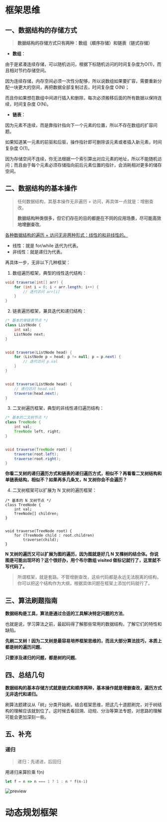 # 框架思维

## 一、数据结构的存储方式

> **数据结构的存储方式只有两种：数组（顺序存储）和链表（链式存储）**

- **数组**：

由于是紧凑连续存储，可以随机访问，根据下标随机访问的时间复杂度为O(1)，而且相对节约存储空间。

因为连续存储，内存空间必须一次性分配够，所以说数组如果要扩容，需要重新分配一块更大的空间，再把数据全部复制过去，时间复杂度 O(N)；

而且你如果想在数组中间进行插入和删除，每次必须搬移后面的所有数据以保持连续，时间复杂度 O(N)。

- **链表**：

因为元素不连续，而是靠指针指向下一个元素的位置，所以不存在数组的扩容问题。

如果知道某一元素的前驱和后驱，操作指针即可删除该元素或者插入新元素，时间复杂度 O(1)。

因为存储空间不连续，你无法根据一个索引算出对应元素的地址，所以不能随机访问；而且由于每个元素必须存储指向前后元素位置的指针，会消耗相对更多的储存空间。

## 二、数据结构的基本操作

> 任何数据结构，其基本操作无非遍历 + 访问，再具体一点就是：增删查改。
>
> **数据结构种类很多，但它们存在的目的都是在不同的应用场景，尽可能高效地增删查改**。

<u>各种数据结构的遍历 + 访问无非两种形式：线性的和非线性的。</u>

- 线性：就是 for/while 迭代为代表。
- 非线性：就是递归为代表。

再具体一步，无非以下几种框架：

1. 数组遍历框架，典型的线性迭代结构：

```java
void traverse(int[] arr) {
    for (int i = 0; i < arr.length; i++) {
        // 迭代访问 arr[i]
    }
}
```

2. 链表遍历框架，兼具迭代和递归结构：

```java
/* 基本的单链表节点 */
class ListNode {
    int val;
    ListNode next;
}


void traverse(ListNode head) {
    for (ListNode p = head; p != null; p = p.next) {
        // 迭代访问 p.val
    }
}


void traverse(ListNode head) {
    // 递归访问 head.val
    traverse(head.next);
}
```

3. 二叉树遍历框架，典型的非线性递归遍历结构：

```java
/* 基本的二叉树节点 */
class TreeNode {
    int val;
    TreeNode left, right;
}


void traverse(TreeNode root) {
    traverse(root.left);
    traverse(root.right);
}
```

**你看二叉树的递归遍历方式和链表的递归遍历方式，相似不？再看看二叉树结构和单链表结构，相似不？如果再多几条叉，N 叉树你会不会遍历？**

4. 二叉树框架可以扩展为 N 叉树的遍历框架：

```
/* 基本的 N 叉树节点 */
class TreeNode {
    int val;
    TreeNode[] children;
}


void traverse(TreeNode root) {
    for (TreeNode child : root.children)
        traverse(child);
}
```

**N 叉树的遍历又可以扩展为图的遍历，因为图就是好几 N 叉棵树的结合体。你说图是可能出现环的？这个很好办，用个布尔数组 visited 做标记就行了，这里就不写代码了。**

> 所谓框架，就是套路。不管增删查改，这些代码都是永远无法脱离的结构，你可以把这个结构作为大纲，根据具体问题在框架上添加代码就行了。

## 三、算法刷题指南

**数据结构是工具，算法是通过合适的工具解决特定问题的方法**。

也就是说，学习算法之前，最起码得了解那些常用的数据结构，了解它们的特性和缺陷。

**先刷二叉树！因为二叉树是最容易培养框架思维的，而且大部分算法技巧，本质上都是树的遍历问题**。

**只要涉及递归的问题，都是树的问题**。

## 四、总结几句

**数据结构的基本存储方式就是链式和顺序两种，基本操作就是增删查改，遍历方式无非迭代和递归。**

刷算法题建议从「树」分类开始刷，结合框架思维，把这几十道题刷完，对于树结构的理解应该就到位了。这时候去看回溯、动规、分治等算法专题，对思路的理解可能会更加深刻一些。

## 五、补充

### 递归

> 递归：先递进，后回归

用递归来算阶乘 f(n)

```js
let f = n => n === 1 ? 1 : n * f(n-1) 
```

![preview](https://tva1.sinaimg.cn/large/008eGmZEgy1gmhntx2rvvj30zv0fndgu.jpg)

# 动态规划框架

